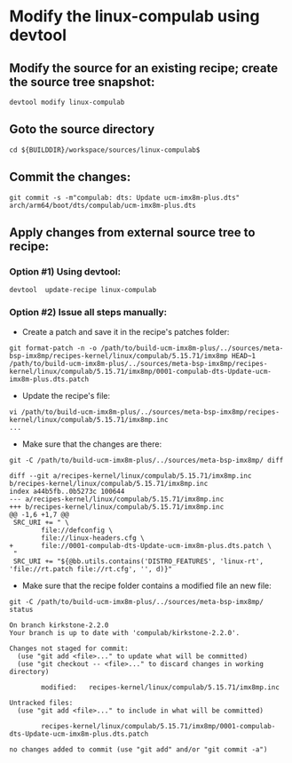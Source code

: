 # Modify the linux-compulab using devtool


## Modify the source for an existing recipe; create the source tree snapshot:
```
devtool modify linux-compulab
```
## Goto the source directory
```
cd ${BUILDDIR}/workspace/sources/linux-compulab$
```
## Commit the changes:
```
git commit -s -m"compulab: dts: Update ucm-imx8m-plus.dts" arch/arm64/boot/dts/compulab/ucm-imx8m-plus.dts
```

## Apply changes from external source tree to recipe:

### Option #1) Using devtool:
```
devtool  update-recipe linux-compulab
````

### Option #2) Issue all steps manually:

* Create a patch and save it in the recipe's patches folder:
```
git format-patch -n -o /path/to/build-ucm-imx8m-plus/../sources/meta-bsp-imx8mp/recipes-kernel/linux/compulab/5.15.71/imx8mp HEAD~1
/path/to/build-ucm-imx8m-plus/../sources/meta-bsp-imx8mp/recipes-kernel/linux/compulab/5.15.71/imx8mp/0001-compulab-dts-Update-ucm-imx8m-plus.dts.patch
```

* Update the recipe's file:
```
vi /path/to/build-ucm-imx8m-plus/../sources/meta-bsp-imx8mp/recipes-kernel/linux/compulab/5.15.71/imx8mp.inc
...
```

* Make sure that the changes are there:
```
git -C /path/to/build-ucm-imx8m-plus/../sources/meta-bsp-imx8mp/ diff

diff --git a/recipes-kernel/linux/compulab/5.15.71/imx8mp.inc b/recipes-kernel/linux/compulab/5.15.71/imx8mp.inc
index a44b5fb..0b5273c 100644                                                      
--- a/recipes-kernel/linux/compulab/5.15.71/imx8mp.inc                             
+++ b/recipes-kernel/linux/compulab/5.15.71/imx8mp.inc                          
@@ -1,6 +1,7 @@                                                                    
 SRC_URI += " \                                                                    
        file://defconfig \                                                         
        file://linux-headers.cfg \                                                 
+       file://0001-compulab-dts-Update-ucm-imx8m-plus.dts.patch \                 
 "                                                                                 
 SRC_URI += "${@bb.utils.contains('DISTRO_FEATURES', 'linux-rt', 'file://rt.patch file://rt.cfg', '', d)}"

```
                                                                                   
* Make sure that the recipe folder contains a modified file an new file:
```
git -C /path/to/build-ucm-imx8m-plus/../sources/meta-bsp-imx8mp/ status

On branch kirkstone-2.2.0                                                          
Your branch is up to date with 'compulab/kirkstone-2.2.0'.                         
                                                                                   
Changes not staged for commit:                                                     
  (use "git add <file>..." to update what will be committed)                       
  (use "git checkout -- <file>..." to discard changes in working directory)        
                                                                                
        modified:   recipes-kernel/linux/compulab/5.15.71/imx8mp.inc               
                                                                                   
Untracked files:                                                                   
  (use "git add <file>..." to include in what will be committed)                   
                                                                                   
        recipes-kernel/linux/compulab/5.15.71/imx8mp/0001-compulab-dts-Update-ucm-imx8m-plus.dts.patch
                                                                                   
no changes added to commit (use "git add" and/or "git commit -a")

```
